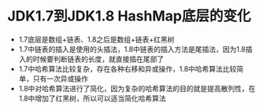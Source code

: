 # JDK1.7到JDK1.8 HashMap底层的变化
- 1.7底层是数组+链表、1.8之后是数组+链表+红黑树
- 1.7中链表的插入是使用的头插法，1.8中链表的插入方法是尾插法，因为1.8插入的时候要判断链表的长度，就直接插在尾部了
- 1.7中哈希算法比较复杂，存在各种右移和异或操作，1.8中哈希算法比较简单，只有一次异或操作
- 1.8中对哈希算法进行了简化，因为复杂的哈希算法的目的就是提高散列性，在1.8中增加了红黑树，所以可以适当简化哈希算法